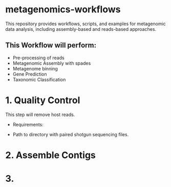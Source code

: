 # metagenomics-workflows


This repository provides workflows, scripts, and examples for metagenomic data analysis, including assembly-based and reads-based approaches.

## This Workflow will perform:

* Pre-processing of reads
* Metagenomic Assembly with spades
* Metagenome binning
* Gene Prediction
* Taxonomic Classification


# 1. Quality Control

This step will remove host reads.
* Requirements:
- Path to directory with paired shotgun sequencing files. 


# 2. Assemble Contigs 

# 3. 

